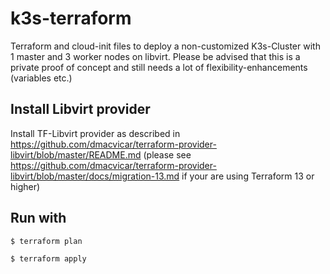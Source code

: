 # k3s-terraform

Terraform and cloud-init files to deploy a non-customized K3s-Cluster with 1 master and 3 worker nodes on libvirt.
Please be advised that this is a private proof of concept and still needs a lot of flexibility-enhancements (variables etc.)

## Install Libvirt provider
Install TF-Libvirt provider as described in https://github.com/dmacvicar/terraform-provider-libvirt/blob/master/README.md
(please see https://github.com/dmacvicar/terraform-provider-libvirt/blob/master/docs/migration-13.md if your are using Terraform 13 or higher)

## Run with
```bash
$ terraform plan

$ terraform apply
```

